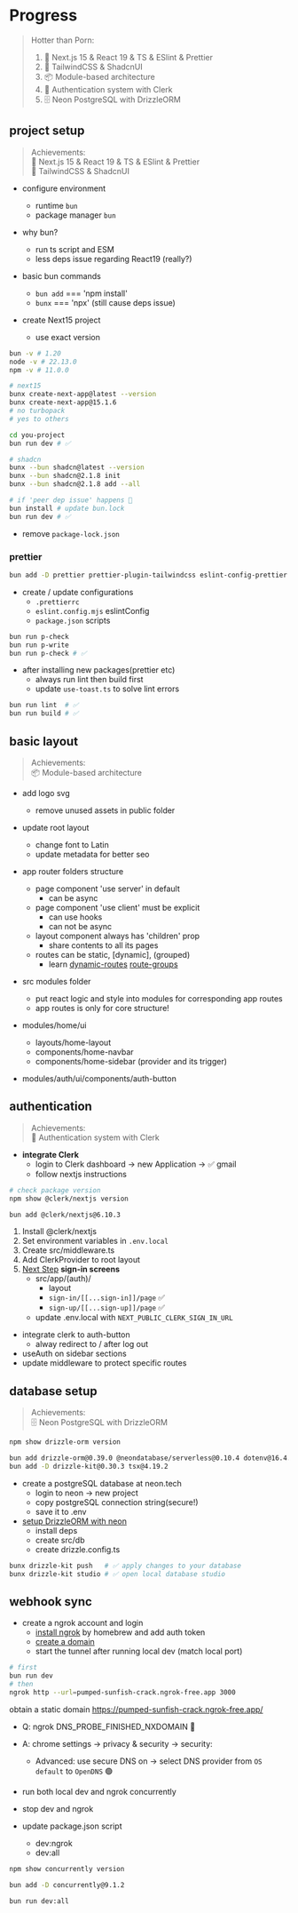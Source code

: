 # Progress

> Hotter than Porn:
> 1. 🚀 Next.js 15 & React 19 & TS & ESlint & Prettier
> 2. 💅 TailwindCSS & ShadcnUI
> 3. 📦 Module-based architecture
> 4. 🔐 Authentication system with Clerk
> 5. 🗄️ Neon PostgreSQL with DrizzleORM

## project setup

> Achievements:  
> 🚀 Next.js 15 & React 19 & TS & ESlint & Prettier  
> 💅 TailwindCSS & ShadcnUI

- configure environment
  - runtime `bun`
  - package manager `bun`

- why bun?
  - run ts script and ESM
  - less deps issue regarding React19 (really?)

- basic bun commands
  - `bun add` === 'npm install'
  - `bunx` === 'npx' (still cause deps issue)

- create Next15 project
  - use exact version

```bash
bun -v # 1.20
node -v # 22.13.0
npm -v # 11.0.0

# next15
bunx create-next-app@latest --version
bunx create-next-app@15.1.6
# no turbopack
# yes to others

cd you-project
bun run dev # ✅

# shadcn
bunx --bun shadcn@latest --version
bunx --bun shadcn@2.1.8 init
bunx --bun shadcn@2.1.8 add --all

# if 'peer dep issue' happens 🚧
bun install # update bun.lock
bun run dev # ✅
```

- remove `package-lock.json`

### prettier

```bash
bun add -D prettier prettier-plugin-tailwindcss eslint-config-prettier
```
- create / update configurations
  - `.prettierrc`
  - `eslint.config.mjs` eslintConfig
  - `package.json` scripts

```bash
bun run p-check
bun run p-write
bun run p-check # ✅
```

- after installing new packages(prettier etc)
  - always run lint then build first
  - update `use-toast.ts` to solve lint errors

```bash
bun run lint  # ✅
bun run build # ✅
```

## basic layout

> Achievements:  
> 📦 Module-based architecture

- add logo svg
  - remove unused assets in public folder
- update root layout
  - change font to Latin
  - update metadata for better seo

- app router folders structure
  - page component 'use server' in default
    - can be async
  - page component 'use client' must be explicit
    - can use hooks
    - can not be async
  - layout component always has 'children' prop
    - share contents to all its pages
  - routes can be static, \[dynamic\], (grouped)
    - learn [dynamic-routes](https://nextjs.org/docs/app/building-your-application/routing/dynamic-routes) [route-groups](https://nextjs.org/docs/app/building-your-application/routing/route-groups)

- src modules folder
  - put react logic and style into modules for corresponding app routes
  - app routes is only for core structure!

- modules/home/ui
  - layouts/home-layout
  - components/home-navbar
  - components/home-sidebar (provider and its trigger)
- modules/auth/ui/components/auth-button

## authentication

> Achievements:  
> 🔐 Authentication system with Clerk

- **integrate Clerk**
  - login to Clerk dashboard -> new Application -> ✅ gmail
  - follow nextjs instructions

```bash
# check package version
npm show @clerk/nextjs version

bun add @clerk/nextjs@6.10.3
```

1. Install @clerk/nextjs
2. Set environment variables in `.env.local`
3. Create src/middleware.ts
4. Add ClerkProvider to root layout
5. [Next Step](https://clerk.com/docs/references/nextjs/custom-sign-in-or-up-page) **sign-in screens**
   - src/app/(auth)/
     - layout
     - `sign-in/[[...sign-in]]/page` ✅
     - `sign-up/[[...sign-up]]/page` ✅
   - update .env.local with `NEXT_PUBLIC_CLERK_SIGN_IN_URL`

- integrate clerk to auth-button
  - alway redirect to / after log out
- useAuth on sidebar sections
- update middleware to protect specific routes

## database setup

> Achievements:  
> 🗄️ Neon PostgreSQL with DrizzleORM

```bash
npm show drizzle-orm version

bun add drizzle-orm@0.39.0 @neondatabase/serverless@0.10.4 dotenv@16.4.7
bun add -D drizzle-kit@0.30.3 tsx@4.19.2
```

- create a postgreSQL database at neon.tech
  - login to neon -> new project
  - copy postgreSQL connection string(secure!)
  - save it to .env
- [setup DrizzleORM with neon](https://orm.drizzle.team/docs/get-started/neon-new)
  - install deps
  - create src/db
  - create drizzle.config.ts

```bash
bunx drizzle-kit push   # ✅ apply changes to your database
bunx drizzle-kit studio # ✅ open local database studio
```

## webhook sync

- create a ngrok account and login
  - [install ngrok](https://dashboard.ngrok.com/get-started/setup/macos) by homebrew and add auth token
  - [create a domain](https://dashboard.ngrok.com/domains)
  - start the tunnel after running local dev (match local port)

```bash
# first
bun run dev
# then
ngrok http --url=pumped-sunfish-crack.ngrok-free.app 3000
```
obtain a static domain https://pumped-sunfish-crack.ngrok-free.app/
- Q: ngrok DNS_PROBE_FINISHED_NXDOMAIN 🔴
- A: chrome settings -> privacy & security -> security:
  - Advanced: use secure DNS on -> select DNS provider from `OS default` to `OpenDNS` 🟢

- run both local dev and ngrok concurrently
- stop dev and ngrok
- update package.json script
  - dev:ngrok
  - dev:all

```bash
npm show concurrently version

bun add -D concurrently@9.1.2

bun run dev:all
```